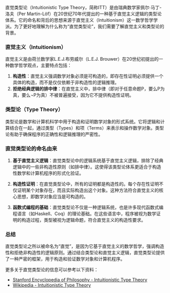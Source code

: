 直觉类型论（Intuitionistic Type Theory，简称ITT）是由瑞典数学家佩尔·马丁-洛夫（Per Martin-Löf）在20世纪70年代提出的一种基于直觉主义逻辑的类型论体系。它的命名和背后的思想来源于直觉主义（Intuitionism）这一数学哲学学派。为了更好地理解为什么称为“直觉类型论”，我们需要了解直觉主义和类型论的背景。

### 直觉主义（Intuitionism）

直觉主义是由荷兰数学家L.E.J.布劳威尔（L.E.J. Brouwer）在20世纪初提出的一种数学哲学观点，主要特点包括：
1. **构造性**：直觉主义强调数学对象必须是可构造的，即存在性证明必须提供一个具体的构造，而不是仅仅依赖于非构造性的逻辑推理。
2. **拒绝经典逻辑的排中律**：在直觉主义中，排中律（即对于任意命题P，要么P为真，要么¬P为真）不被普遍接受，因为它不提供构造性证明。

### 类型论（Type Theory）

类型论是数学和计算机科学中用于构造和证明数学对象的形式系统。它将逻辑和计算结合在一起，通过类型（Types）和项（Terms）来表示和操作数学对象。类型论有助于确保程序的正确性和逻辑推理的严密性。

### 直觉类型论的命名由来

1. **基于直觉主义逻辑**：直觉类型论中的逻辑系统基于直觉主义逻辑，排除了经典逻辑中的一些非构造性原则（如排中律）。这使得该类型论体系更适合于构造性数学和计算机程序的形式化验证。
   
2. **构造性证明**：在直觉类型论中，所有的证明都是构造性的。每个存在性证明不仅证明某个对象存在，而且实际构造出这个对象。这种方法符合直觉主义的核心思想，即数学对象应当是可构造的。

3. **函数式编程的基础**：直觉类型论不仅是一种逻辑系统，也是许多现代函数式编程语言（如Haskell、Coq）的理论基础。在这些语言中，程序被视为数学证明的构造过程，类型被视为逻辑命题，符合直觉主义的构造性要求。

### 总结

直觉类型论之所以被命名为“直觉”，是因为它基于直觉主义的数学哲学，强调构造性和拒绝非构造性的逻辑原则。通过结合类型论和直觉主义逻辑，直觉类型论提供了一种严密的框架，用于构造和验证数学对象和计算机程序。

更多关于直觉类型论的信息可以参考以下资料：
- [Stanford Encyclopedia of Philosophy - Intuitionistic Type Theory](https://plato.stanford.edu/entries/type-theory-intuitionistic/)
- [Wikipedia - Intuitionistic Type Theory](https://en.wikipedia.org/wiki/Intuitionistic_type_theory)